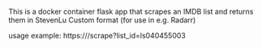 This is a docker container flask app that scrapes an IMDB list and returns them in StevenLu Custom format (for use in e.g. Radarr)

usage example:
https://<your-url>/scrape?list_id=ls040455003
